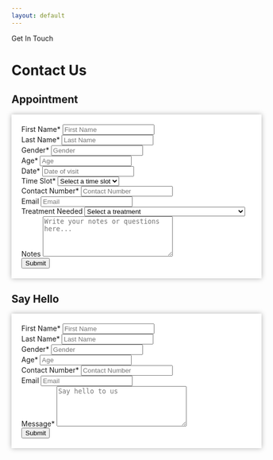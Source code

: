 ```yaml
---
layout: default
---
```


<div class="site-blocks-cover inner-page" style="background-image: url(images/hero_bg_2.jpg);" data-aos="fade" data-stellar-background-ratio="0.5">
    <div class="container">
    <div class="row align-items-center">
        <div class="col-md-7">
        <span class="sub-text">Get In Touch</span>
        <h1><strong>Contact</strong> Us</h1>
        </div>
    </div>
    </div>
</div>  
<style>
    .embossed-form {
        background-color: #fff;
        padding: 20px;
        box-shadow: 0 0 10px rgba(0, 0, 0, 0.3);
    }

    .embossed-form label {
        font-weight: bold;
    }
</style>

<div class="site-section">
    <div class="container">
        <div class="row">
            <div class="col-md-12 col-lg-6 mb-5 mb-lg-0">
                <h2 class="site-heading text-black mb-5"><strong>Appointment</strong></h2>
                <form method="post" action="#" class="p-5 bg-white mb-5 mb-lg-0 embossed-form">
                    <div class="row form-group">
                        <div class="col-md-6 mb-3 mb-md-0">
                            <label class="font-weight-bold" for="fname">First Name*</label>
                            <input type="text" id="fname" class="form-control" placeholder="First Name">
                        </div>
                        <div class="col-md-6">
                            <label class="font-weight-bold" for="lname">Last Name*</label>
                            <input type="text" id="lname" class="form-control" placeholder="Last Name">
                        </div>
                    </div>
                    <div class="row form-group">
                        <div class="col-md-6 mb-3 mb-md-0">
                            <label class="font-weight-bold" for="gender">Gender*</label>
                            <input type="text" id="gender" class="form-control" placeholder="Gender">
                        </div>
                        <div class="col-md-6">
                            <label class="font-weight-bold" for="age">Age*</label>
                            <input type="text" id="age" class="form-control" placeholder="Age">
                        </div>
                    </div>
                    <div class="row form-group">
                        <div class="col-md-6 mb-3 mb-md-0">
                            <label class="font-weight-bold" for="date">Date*</label>
                            <input type="text" id="date" class="form-control datepicker px-2"
                                placeholder="Date of visit">
                        </div>
                        <div class="col-md-6">
                            <label class="font-weight-bold" for="time">Time Slot*</label>
                            <select id="time" name="time" class="form-control" required>
                                <option value="" disabled selected>Select a time slot</option>
                                <option value="10:30 AM">10:30 AM</option>
                                <option value="11:15 AM">11:15 AM</option>
                                <option value="12:00 PM">12:00 PM</option>
                                <option value="12:45 PM">12:45 PM</option>
                                <option value="01:30 PM">01:30 PM</option>
                                <option value="02:15 PM">02:15 PM</option>
                                <option value="03:00 PM">03:00 PM</option>
                                <option value="03:45 PM">03:45 PM</option>
                                <option value="04:30 PM">04:30 PM</option>
                                <option value="05:15 PM">05:15 PM</option>
                                <option value="06:00 PM">06:00 PM</option>
                            </select>
                        </div>
                    </div>
                    <div class="row form-group">
                        <div class="col-md-6 mb-3 mb-md-0">
                            <label class="font-weight-bold" for="contact">Contact Number*</label>
                            <input type="text" id="contact" class="form-control" placeholder="Contact Number">
                        </div>
                        <div class="col-md-6">
                            <label class="font-weight-bold" for="email">Email</label>
                            <input type="email" id="email" class="form-control" placeholder="Email">
                        </div>
                    </div>
                    <div class="row form-group">
                        <div class="col-md-12">
                            <label class="font-weight-bold" for="treatment">Treatment Needed</label>
                            <select name="treatment" id="treatment" class="form-control">
                                <option value="" disabled selected>Select a treatment</option>
                                <option value="">Apicectomy</option>
                                <option value="">Bone grafting</option>
                                <option value="">Ceramic venner/laminates</option>
                                <option value="">Cast partial denture</option>
                                <option value="">Consultation</option>
                                <option value="">Dental filling</option>
                                <option value="">Dental implants</option>
                                <option value="">Dental implants crown</option>
                                <option value="">Direct sinus lift surgery</option>
                                <option value="">E-max crown</option>
                                <option value="">Gum depigmentation</option>
                                <option value="">Gum recontouring/gum esthetic surgery</option>
                                <option value="">IOPA X-Ray</option>
                                <option value="">Inlay/onlay composite</option>
                                <option value="">Inlay/onlay metallic</option>
                                <option value="">Indirect sinus lift surgery</option>
                                <option value="">Metal Ceramic Crown</option>
                                <option value="">Metal Crown</option>
                                <option value="">Operculectomy</option>
                                <option value="">Orthodontic ceramic braces</option>
                                <option value="">Orthodontic metallic braces</option>
                                <option value="">Orthodontic self-ligating ceramic braces</option>
                                <option value="">Orthodontic treatment (aligners)</option>
                                <option value="">Orthodontic treatment (self-ligating metallic braces)</option>
                                <option value="">Pediatric Root canal Treatment with metal cap</option>
                                <option value="">Pediatric Root canal Treatment with zirconia cap</option>
                                <option value="">Pediatric dental filling</option>
                                <option value="">Pediatric extraction</option>
                                <option value="">Pediatric fluoride application (each arch)</option>
                                <option value="">Pediatric scaling & polishing</option>
                                <option value="">Pediatric space maintainer</option>
                                <option value="">Periodontal flap surgery</option>
                                <option value="">Pit & fissure sealant</option>
                                <option value="">Post & Core</option>
                                <option value="">Post Root canal treatment Filling (Composite)</option>
                                <option value="">Premium dental implant</option>
                                <option value="">Removable acrylic partial denture</option>
                                <option value="">RE-Root canal treatment</option>
                                <option value="">Root canal Treatment</option>
                                <option value="">Scaling & polishing</option>
                                <option value="">Simple extraction/tooth removal</option>
                                <option value="">Smile designing</option>
                                <option value="">Specialized complete denture</option>
                                <option value="">Std.complete denture</option>
                                <option value="">Surgical extraction/wisdom tooth removal</option>
                                <option value="">Teeth Whitening</option>
                            </select>
                        </div>
                    </div>
                    <div class="row form-group">
                        <div class="col-md-12">
                            <label class="font-weight-bold" for="note">Notes</label>
                            <textarea name="note" id="note" cols="30" rows="5" class="form-control"
                                placeholder="Write your notes or questions here..."></textarea>
                        </div>
                    </div>
                    <div style="display: none;">
                        {{ appointment_form.honeypot }}
                    </div>
                    <div class="row form-group">
                        <div class="col-md-12">
                            <input type="submit" value="Submit" class="btn btn-primary">
                        </div>
                    </div>
                </form>
            </div>
            <div class="col-md-12 col-lg-6">
                <h2 class="site-heading text-black mb-5">Say <strong>Hello</strong></h2>
                <form method="post" action="#" class="p-5 bg-white embossed-form">
                    <div class="row form-group">
                        <div class="col-md-6 mb-3 mb-md-0">
                            <label class="font-weight-bold" for="fname">First Name*</label>
                            <input type="text" id="fname" class="form-control" placeholder="First Name">
                        </div>
                        <div class="col-md-6">
                            <label class="font-weight-bold" for="lname">Last Name*</label>
                            <input type="text" id="lname" class="form-control" placeholder="Last Name">
                        </div>
                    </div>
                    <div class="row form-group">
                        <div class="col-md-6 mb-3 mb-md-0">
                            <label class="font-weight-bold" for="gender">Gender*</label>
                            <input type="text" id="gender" class="form-control" placeholder="Gender">
                        </div>
                        <div class="col-md-6">
                            <label class="font-weight-bold" for="age">Age*</label>
                            <input type="text" id="age" class="form-control" placeholder="Age">
                        </div>
                    </div>
                    <div class="row form-group">
                        <div class="col-md-6 mb-3 mb-md-0">
                            <label class="font-weight-bold" for="contact">Contact Number*</label>
                            <input type="text" id="contact" class="form-control" placeholder="Contact Number">
                        </div>
                        <div class="col-md-6">
                            <label class="font-weight-bold" for="email">Email</label>
                            <input type="email" id="email" class="form-control" placeholder="Email">
                        </div>
                    </div>
                    <div class="row form-group">
                        <div class="col-md-12">
                            <label class="font-weight-bold" for="message">Message*</label>
                            <textarea name="message" id="message" cols="30" rows="5" class="form-control"
                                placeholder="Say hello to us"></textarea>
                        </div>
                    </div>
                    <div style="display: none;">
                        {{ say_hello_form.honeypot }}
                    </div>
                    <div class="row form-group">
                        <div class="col-md-12">
                            <input type="submit" value="Submit" class="btn btn-primary">
                        </div>
                    </div>
                </form>
            </div>
        </div>
    </div>
</div>
<script type="text/javascript">
    $(document).ready(function () {
        // Get references to the date and time slot select fields
        var dateSelect = $('#id_date');
        var timeSlotSelect = $('#id_time_slot');
        // Add an event listener for date change
        dateSelect.on('change', function () {
            console.log("Date changed");
            var selectedDate = dateSelect.val();
            // Convert the selected date to the correct format (YYYY-MM-DD)
            var parts = selectedDate.split("/");
            var formattedDate = parts[2] + "-" + parts[0] + "-" + parts[1];
            console.log("Formatted Date: " + formattedDate);
            // Send an AJAX request with the formatted date
            $.ajax({
                url: '/get_available_time_slots/',
                method: 'GET',
                data: { selected_date: formattedDate }, // Use the formatted date
                dataType: 'json',
                success: function (data) {
                    // Log the received data to verify
                    console.log("Received Data:", data);

                    // Update the time slot select field options
                    timeSlotSelect.empty();
                    $.each(data.available_time_slots, function (index, timeSlot) {
                        timeSlotSelect.append($('<option>', {
                            value: timeSlot,
                            text: timeSlot
                        }));
                    });
                },
                error: function (xhr, status, error) {
                    console.error("Error: " + error);
                }
            });
        });
    });
</script>